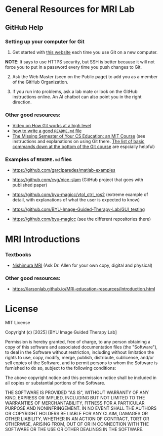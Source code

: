 # General Resources for MRI Lab

## GitHub Help

### Setting up your computer for Git

1. Get started with [this website](https://docs.github.com/en/get-started/getting-started-with-git/set-up-git) each time you use Git on a new computer. 

**NOTE**: It says to use HTTPS security, but SSH is better because it will not force you to put in a password every time you push changes to Git.

2. Ask the Web Master (seen on the Public page) to add you as a member of the GitHub Organization.

3. If you run into problems, ask a lab mate or look on the GitHub instructions online. An AI chatbot can also point you in the right direction.


### Other good resources:
- [Video on How Git works at a high level](https://www.youtube.com/watch?v=e9lnsKot_SQ)
- [how to write a good ```README.md``` file](https://www.freecodecamp.org/news/how-to-write-a-good-readme-file/)
- [The Missing Semester of Your CS Education: an MIT Course](https://missing.csail.mit.edu/) (see instructions and explanations on using Git there.  [The list of basic commands down at the bottom of the Git course](https://missing.csail.mit.edu/2020/version-control/#:~:text=Git%20command%2Dline%20interface) are espcially helpful)


### Examples of ```README.md``` files
- https://github.com/garciparedes/matlab-examples​

- https://github.com/cvg/nice-slam (GitHub project that goes with published paper)​

- https://github.com/byu-magicc/vtol_ctrl_ros2 (extreme example of detail, with explanations of what the user is expected to know)​

- https://github.com/BYU-Image-Guided-Therapy-Lab/GUI_testing 

- https://github.com/byu-magicc (see the different repositories there)


# MRI Introductions

### Textbooks
- [Nishimura MRI](https://www.scribd.com/document/632415981/Principles-of-Magnetic-Resonance-Imaging-Nishimura-pdf) (Ask Dr. Allen for your own copy, digital and physical)

### Other good resources:
- https://larsonlab.github.io/MRI-education-resources/Introduction.html 


# License

MIT License

Copyright (c) [2025] [BYU Image Guided Therapy Lab]

Permission is hereby granted, free of charge, to any person obtaining a copy
of this software and associated documentation files (the "Software"), to deal
in the Software without restriction, including without limitation the rights
to use, copy, modify, merge, publish, distribute, sublicense, and/or sell
copies of the Software, and to permit persons to whom the Software is
furnished to do so, subject to the following conditions:

The above copyright notice and this permission notice shall be included in all
copies or substantial portions of the Software.

THE SOFTWARE IS PROVIDED "AS IS", WITHOUT WARRANTY OF ANY KIND, EXPRESS OR
IMPLIED, INCLUDING BUT NOT LIMITED TO THE WARRANTIES OF MERCHANTABILITY,
FITNESS FOR A PARTICULAR PURPOSE AND NONINFRINGEMENT. IN NO EVENT SHALL THE
AUTHORS OR COPYRIGHT HOLDERS BE LIABLE FOR ANY CLAIM, DAMAGES OR OTHER
LIABILITY, WHETHER IN AN ACTION OF CONTRACT, TORT OR OTHERWISE, ARISING FROM,
OUT OF OR IN CONNECTION WITH THE SOFTWARE OR THE USE OR OTHER DEALINGS IN THE
SOFTWARE.
